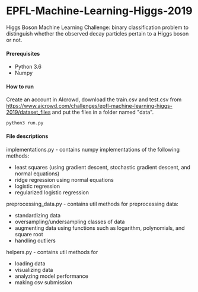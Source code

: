 # EPFL-Machine-Learning-Higgs-2019

Higgs Boson Machine Learning Challenge: binary classification problem to distinguish whether the observed decay particles pertain to a Higgs boson or not.

#### Prerequisites

* Python 3.6
* Numpy 

#### How to run

Create an account in AIcrowd, download the train.csv and test.csv from https://www.aicrowd.com/challenges/epfl-machine-learning-higgs-2019/dataset_files and put the files in a folder named "data".

```python3 run.py```

#### File descriptions

implementations.py - contains numpy implementations of the following methods: 
* least squares (using gradient descent, stochastic gradient descent, and normal equations)
* ridge regression using normal equations
* logistic regression
* regularized logistic regression

preprocessing_data.py - contains util methods for preprocessing data:
* standardizing data
* oversampling/undersampling classes of data
* augmenting data using functions such as logarithm, polynomials, and square root
* handling outliers

helpers.py - contains util methods for 
* loading data
* visualizing data
* analyzing model performance
* making csv submission


